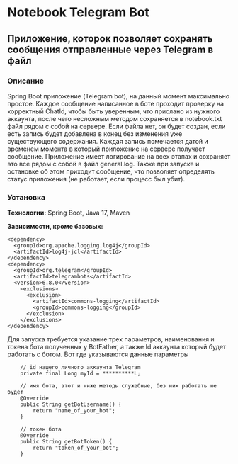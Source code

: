 # Notebook Telegram Bot
## Приложение, которок позволяет сохранять сообщения отправленные через Telegram в файл

### Описание
Spring Boot приложение (Telegram bot), на данный момент максимально простое. Каждое сообщение написанное в боте проходит проверку на корректный ChatId, 
чтобы быть уверенным, что прислано из нужного аккаунта, после чего несложным методом сохраняется в notebook.txt файл рядом с собой на сервере. 
Если файла нет, он будет создан, если есть запись будет добавлена в конец без изменения уже существующего содержания. 
Каждая запись помечается датой и временем момента в который приложение на сервере получает сообщение.
Приложение имеет логирование на всех этапах и сохраняет это все рядом с собой в файл general.log.
Также при запуске и остановке об этом приходит сообщение, что позволяет определять статус приложения (не работает, если процесс был убит).

### Установка
**Технологии:** Spring Boot, Java 17, Maven

**Зависимости, кроме базовых:** 
```
<dependency>
  <groupId>org.apache.logging.log4j</groupId>
  <artifactId>log4j-jcl</artifactId>
</dependency>
<dependency>
  <groupId>org.telegram</groupId>
  <artifactId>telegrambots</artifactId>
  <version>6.8.0</version>
    <exclusions>
      <exclusion>
        <artifactId>commons-logging</artifactId>
        <groupId>commons-logging</groupId>
      </exclusion>
    </exclusions>
</dependency>
```

Для запуска требуется указание трех параметров, наименования и токена бота полученных у BotFather, а также Id аккаунта который будет работать с ботом. 
Вот где указываются данные параметры 
```
    // id нашего личного аккаунта Telegram
    private final Long myId = **********L;
    
    // имя бота, этот и ниже методы служебные, без них работать не будет
    @Override
    public String getBotUsername() {
        return "name_of_your_bot";
    }

    // токен бота
    @Override
    public String getBotToken() {
        return "token_of_your_bot";
    }
```
